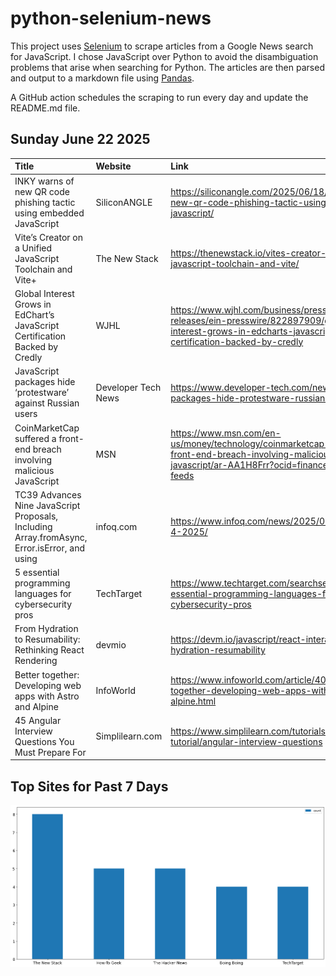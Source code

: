 # python-selenium-news

This project uses [Selenium](https://www.seleniumhq.org/) to scrape articles from a Google News search for JavaScript.
I chose JavaScript over Python to avoid the disambiguation problems that arise when searching for Python.
The articles are then parsed and output to a markdown file using [Pandas](https://pandas.pydata.org/).

A GitHub action schedules the scraping to run every day and update the README.md file.

## Sunday June 22 2025


| Title                                                                                        | Website             | Link                                                                                                                                                      |
|:---------------------------------------------------------------------------------------------|:--------------------|:----------------------------------------------------------------------------------------------------------------------------------------------------------|
| INKY warns of new QR code phishing tactic using embedded JavaScript                          | SiliconANGLE        | https://siliconangle.com/2025/06/18/inky-warns-new-qr-code-phishing-tactic-using-embedded-javascript/                                                     |
| Vite’s Creator on a Unified JavaScript Toolchain and Vite+                                   | The New Stack       | https://thenewstack.io/vites-creator-on-a-unified-javascript-toolchain-and-vite/                                                                          |
| Global Interest Grows in EdChart’s JavaScript Certification Backed by Credly                 | WJHL                | https://www.wjhl.com/business/press-releases/ein-presswire/822897909/global-interest-grows-in-edcharts-javascript-certification-backed-by-credly          |
| JavaScript packages hide ‘protestware’ against Russian users                                 | Developer Tech News | https://www.developer-tech.com/news/javascript-packages-hide-protestware-russian-users/                                                                   |
| CoinMarketCap suffered a front-end breach involving malicious JavaScript                     | MSN                 | https://www.msn.com/en-us/money/technology/coinmarketcap-suffered-a-front-end-breach-involving-malicious-javascript/ar-AA1H8Frr?ocid=finance-verthp-feeds |
| TC39 Advances Nine JavaScript Proposals, Including Array.fromAsync, Error.isError, and using | infoq.com           | https://www.infoq.com/news/2025/06/tc39-stage-4-2025/                                                                                                     |
| 5 essential programming languages for cybersecurity pros                                     | TechTarget          | https://www.techtarget.com/searchsecurity/tip/5-essential-programming-languages-for-cybersecurity-pros                                                    |
| From Hydration to Resumability: Rethinking React Rendering                                   | devmio              | https://devm.io/javascript/react-interactivity-hydration-resumability                                                                                     |
| Better together: Developing web apps with Astro and Alpine                                   | InfoWorld           | https://www.infoworld.com/article/4006991/better-together-developing-web-apps-with-astro-and-alpine.html                                                  |
| 45 Angular Interview Questions You Must Prepare For                                          | Simplilearn.com     | https://www.simplilearn.com/tutorials/angular-tutorial/angular-interview-questions                                                                        |
## Top Sites for Past 7 Days

![Graph of Top Sites](https://raw.githubusercontent.com/dan-mba/python-selenium-news/main/last-week.png)
